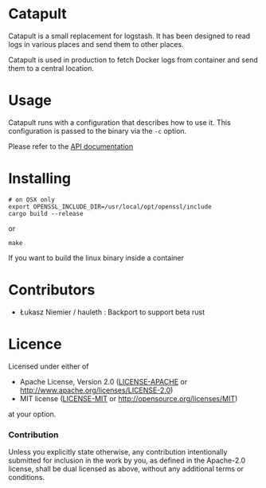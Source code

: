 # Catapult

Catapult is a small replacement for logstash. It has been designed to read logs in various
places and send them to other places.

Catapult is used in production to fetch Docker logs from container and send them
to a central location.

# Usage

Catapult runs with a configuration that describes how to use it.
This configuration is passed to the binary via the `-c` option.

Please refer to the [API documentation](http://people.zoy.org/~oct/public/doc/catapult/)

# Installing

```
# on OSX only
export OPENSSL_INCLUDE_DIR=/usr/local/opt/openssl/include 
cargo build --release
```

or

```
make
```

If you want to build the linux binary inside a container

# Contributors

- Łukasz Niemier / hauleth : Backport to support beta rust

# Licence

Licensed under either of

 * Apache License, Version 2.0 ([LICENSE-APACHE](LICENSE-APACHE) or http://www.apache.org/licenses/LICENSE-2.0)
 * MIT license ([LICENSE-MIT](LICENSE-MIT) or http://opensource.org/licenses/MIT)

at your option.

### Contribution

Unless you explicitly state otherwise, any contribution intentionally submitted
for inclusion in the work by you, as defined in the Apache-2.0 license, shall be dual licensed as above, without any additional terms or conditions.
